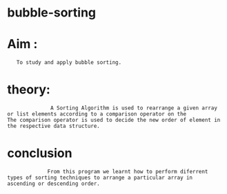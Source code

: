 # bubble-sorting
# Aim :
       To study and apply bubble sorting.
 # theory:
                  A Sorting Algorithm is used to rearrange a given array or list elements according to a comparison operator on the               The comparison operator is used to decide the new order of element in the respective data structure.

 
 
# conclusion 
                 From this program we learnt how to perform diferrent types of sorting techniques to arrange a particular array in                           ascending or descending order.
